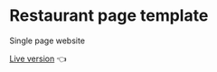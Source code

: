 # Restaurant page template

Single page website

[Live version](https://albmp96.github.io/Restaurant-page/) 👈

